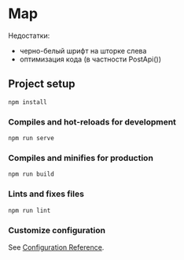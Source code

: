# Map

Недостатки:
- черно-белый шрифт на шторке слева
- оптимизация кода (в частности PostApi())
## Project setup
```
npm install
```

### Compiles and hot-reloads for development
```
npm run serve
```

### Compiles and minifies for production
```
npm run build
```

### Lints and fixes files
```
npm run lint
```

### Customize configuration
See [Configuration Reference](https://cli.vuejs.org/config/).
